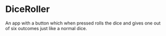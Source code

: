 # DiceRoller
An app with a button which when pressed rolls the dice and gives one out of six outcomes just like a normal dice.
